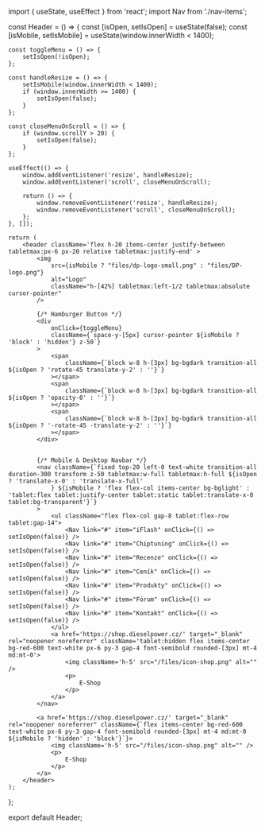 <div className='w-full h-full flex justify-center items-center tablet:justify-start gap-10'>











import { useState, useEffect } from 'react';
import Nav from './nav-items';

const Header = () => {
    const [isOpen, setIsOpen] = useState(false);
    const [isMobile, setIsMobile] = useState(window.innerWidth < 1400);

    const toggleMenu = () => {
        setIsOpen(!isOpen);
    };

    const handleResize = () => {
        setIsMobile(window.innerWidth < 1400);
        if (window.innerWidth >= 1400) {
            setIsOpen(false);
        }
    };

    const closeMenuOnScroll = () => {
        if (window.scrollY > 20) {
            setIsOpen(false);
        }
    };

    useEffect(() => {
        window.addEventListener('resize', handleResize);
        window.addEventListener('scroll', closeMenuOnScroll);

        return () => {
            window.removeEventListener('resize', handleResize);
            window.removeEventListener('scroll', closeMenuOnScroll);
        };
    }, []);

    return (
        <header className='flex h-20 items-center justify-between tabletmax:px-6 px-20 relative tabletmax:justify-end' >
            <img
                src={isMobile ? "files/dp-logo-small.png" : "files/DP-logo.png"}
                alt="Logo"
                className="h-[42%] tabletmax:left-1/2 tabletmax:absolute cursor-pointer"
            />
            
            {/* Hamburger Button */}
            <div
                onClick={toggleMenu}
                className={`space-y-[5px] cursor-pointer ${isMobile ? 'block' : 'hidden'} z-50`}
            >
                <span
                    className={`block w-8 h-[3px] bg-bgdark transition-all ${isOpen ? 'rotate-45 translate-y-2' : ''}`}
                ></span>
                <span
                    className={`block w-8 h-[3px] bg-bgdark transition-all ${isOpen ? 'opacity-0' : ''}`}
                ></span>
                <span
                    className={`block w-8 h-[3px] bg-bgdark transition-all ${isOpen ? '-rotate-45 -translate-y-2' : ''}`}
                ></span>
            </div>


            {/* Mobile & Desktop Navbar */}
            <nav className={`fixed top-20 left-0 text-white transition-all duration-300 transform z-50 tabletmax:w-full tabletmax:h-full ${isOpen ? 'translate-x-0' : 'translate-x-full'
                } ${isMobile ? 'flex flex-col items-center bg-bglight' : 'tablet:flex tablet:justify-center tablet:static tablet:translate-x-0 tablet:bg-transparent'}`}
            >
                <ul className="flex flex-col gap-8 tablet:flex-row tablet:gap-14">
                    <Nav link="#" item="iFlash" onClick={() => setIsOpen(false)} />
                    <Nav link="#" item="Chiptuning" onClick={() => setIsOpen(false)} />
                    <Nav link="#" item="Recenze" onClick={() => setIsOpen(false)} />
                    <Nav link="#" item="Ceník" onClick={() => setIsOpen(false)} />
                    <Nav link="#" item="Produkty" onClick={() => setIsOpen(false)} />
                    <Nav link="#" item="Fórum" onClick={() => setIsOpen(false)} />
                    <Nav link="#" item="Kontakt" onClick={() => setIsOpen(false)} />
                </ul>
                <a href='https://shop.dieselpower.cz/' target="_blank" rel="noopener noreferrer" className='tablet:hidden flex items-center bg-red-600 text-white px-6 py-3 gap-4 font-semibold rounded-[3px] mt-4 md:mt-0'>
                    <img className='h-5' src="/files/icon-shop.png" alt="" />
                    <p>
                        E-Shop
                    </p>
                </a>
            </nav>

            <a href='https://shop.dieselpower.cz/' target="_blank" rel="noopener noreferrer" className={`flex items-center bg-red-600 text-white px-6 py-3 gap-4 font-semibold rounded-[3px] mt-4 md:mt-0 ${isMobile ? 'hidden' : 'block'}`}>
                <img className='h-5' src="/files/icon-shop.png" alt="" />
                <p>
                    E-Shop
                </p>
            </a>
        </header>
    );
};

export default Header;
